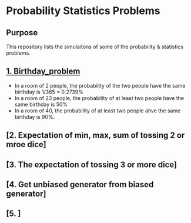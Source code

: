 # Probability Statistics Problems

## Purpose
This repository lists the simulaitons of some of the probability & statistics problems.

## [1. Birthday_problem](https://github.com/xslittlemaggie/Probability-Statistics-Problems/blob/master/Birthday_problem.ipynb)
- In a room of 2 people, the probability of the two people have the same birthday is 1/365 = 0.2739%
- In a room of 23 people, the probability of at least two people have the same birthday is 50%
- In a room of 40, the probability of at least two people ahve the same birthday is 90%.

## [2. Expectation of min, max, sum of tossing 2 or mroe dice]

## [3. The expectation of tossing 3 or more dice]

## [4. Get unbiased generator from biased generator]

## [5. ]

